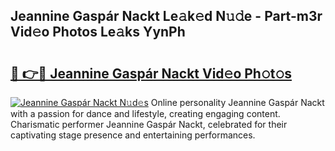 ## Jeannine Gaspár Nackt Le𝚊k𝚎d N𝚞𝚍e - Part-m3r Vid𝚎o Photos Le𝚊ks YynPh

# <h2><a href="http://fb1m7nl.evod.top/?m=Jeannine+Gasp%c3%a1r+Nackt">🔗 👉🔴 Jeannine Gaspár Nackt Vid𝚎o Ph𝚘t𝚘s</a></h2>

[![Jeannine Gaspár Nackt N𝚞d𝚎s](https://i.imgur.com/8V9OHl7.gif)](http://fb1m7nl.evod.top/?m=Jeannine+Gasp%c3%a1r+Nackt)
Online personality Jeannine Gaspár Nackt with a passion for dance and lifestyle, creating engaging content. Charismatic performer Jeannine Gaspár Nackt, celebrated for their captivating stage presence and entertaining performances. 
